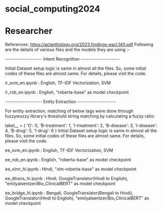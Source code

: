 # social_computing2024
# Researcher
References: https://aclanthology.org/2023.findings-eacl.140.pdf
Following are the details of various files and the models they are using :-

------------------- Intent Recognition --------------------

Initial Dataset setup logic is same in almost all the files. So, some initial codes of these files are almost same. For details, please visit the code.

ir_svm_en.ipynb : English, TF-IDF Vectorization, SVM

ir_rob_en.ipynb : English, "roberta-base" as model checkpoint


------------------- Entity Extraction --------------------

For entity extraction, matching of below tags were done through fuzzywuzzy library's threshold string matching by calculating a fuzzy ratio:

label__ = {
    'O': 0,
    'B-treatment': 1,
    'I-treatment': 2,
    'B-disease': 3,
    'I-disease': 4,
    'B-drug': 5,
    'I-drug': 6
}
Initial Dataset setup logic is same in almost all the files. So, some initial codes of these files are almost same. For details, please visit the code.

ee_svm_en.ipynb : English, TF-IDF Vectorization, SVM

ee_rob_en.ipynb : English, "roberta-base" as model checkpoint

ee_xlmr_hi.ipynb : Hindi, "xlm-roberta-base" as model checkpoint

ee_dtrans_hi.ipynb : Hindi, GoogleTranslator(Hindi to English), "emilyalsentzer/Bio_ClinicalBERT" as model checkpoint

ee_bridge_hi.ipynb : Bengali, GoogleTranslator(Bengali to Hindi), GoogleTranslator(Hindi to English), "emilyalsentzer/Bio_ClinicalBERT" as model checkpoint
